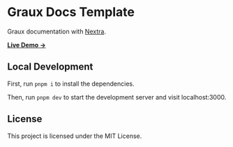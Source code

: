 # Graux Docs Template 

Graux documentation with [Nextra](https://nextra.site).

[**Live Demo →**](https://graux-docs-isamyakt.vercel.app)


## Local Development

First, run `pnpm i` to install the dependencies.

Then, run `pnpm dev` to start the development server and visit localhost:3000.

## License

This project is licensed under the MIT License.
